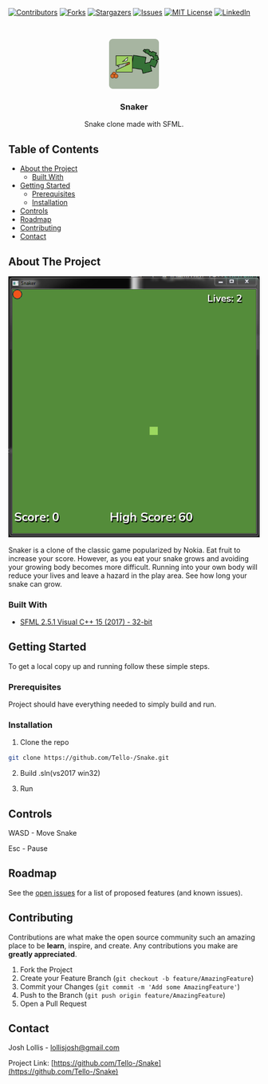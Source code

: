 <!-- PROJECT SHIELDS -->
<!--
*** I'm using markdown "reference style" links for readability.
*** Reference links are enclosed in brackets [ ] instead of parentheses ( ).
*** See the bottom of this document for the declaration of the reference variables
*** for contributors-url, forks-url, etc. This is an optional, concise syntax you may use.
*** https://www.markdownguide.org/basic-syntax/#reference-style-links
-->
[![Contributors][contributors-shield]][contributors-url]
[![Forks][forks-shield]][forks-url]
[![Stargazers][stars-shield]][stars-url]
[![Issues][issues-shield]][issues-url]
[![MIT License][license-shield]][license-url]
[![LinkedIn][linkedin-shield]][linkedin-url]



<!-- PROJECT LOGO -->
<br />
<p align="center">
  <a href="https://github.com/Tello-/Snake">
    <img src="https://github.com/Tello-/Snake/blob/master/Assets/snakerlogo.png" alt="Logo" width="100" height="100">
  </a>

  <h3 align="center">Snaker</h3>

  <p align="center">
    Snake clone made with SFML.    
</p>



<!-- TABLE OF CONTENTS -->
## Table of Contents

* [About the Project](#about-the-project)
  * [Built With](#built-with)
* [Getting Started](#getting-started)
  * [Prerequisites](#prerequisites)
  * [Installation](#installation)
* [Controls](#controls)
* [Roadmap](#roadmap)
* [Contributing](#contributing)
* [Contact](#contact)



<!-- ABOUT THE PROJECT -->
## About The Project

![Snaker][product-screenshot]

Snaker is a clone of the classic game popularized by Nokia. Eat fruit to increase your score. However, as you eat your snake grows and avoiding your growing body becomes more difficult. Running into your own body will reduce your lives and leave a hazard in the play area. See how long your snake can grow.


### Built With

* [SFML 2.5.1 Visual C++ 15 (2017) - 32-bit](https://www.sfml-dev.org/download/sfml/2.5.1/)



<!-- GETTING STARTED -->
## Getting Started

To get a local copy up and running follow these simple steps.

### Prerequisites

Project should have everything needed to simply build and run.

### Installation
 
1. Clone the repo
```sh
git clone https://github.com/Tello-/Snake.git
```
2. Build .sln(vs2017 win32)

3. Run

<!-- CONTROLS -->
## Controls
WASD - Move Snake

Esc - Pause

<!-- ROADMAP -->
## Roadmap

See the [open issues](https://github.com/Tello-/Snake/issues) for a list of proposed features (and known issues).



<!-- CONTRIBUTING -->
## Contributing

Contributions are what make the open source community such an amazing place to be **learn**, inspire, and create. Any contributions you make are **greatly appreciated**.

1. Fork the Project
2. Create your Feature Branch (`git checkout -b feature/AmazingFeature`)
3. Commit your Changes (`git commit -m 'Add some AmazingFeature'`)
4. Push to the Branch (`git push origin feature/AmazingFeature`)
5. Open a Pull Request



<!-- CONTACT -->
## Contact

Josh Lollis - lollisjosh@gmail.com

Project Link: [https://github.com/Tello-/Snake](https://github.com/Tello-/Snake)



<!-- MARKDOWN LINKS & IMAGES -->
<!-- https://www.markdownguide.org/basic-syntax/#reference-style-links -->
[contributors-shield]: https://img.shields.io/github/contributors/Tello-/Snake.svg?style=flat-square
[contributors-url]: https://github.com/Tello-/Snake/graphs/contributors
[forks-shield]: https://img.shields.io/github/forks/Tello-/Snake.svg?style=flat-square
[forks-url]: https://github.com/Tello-/Snake/network/members
[stars-shield]: https://img.shields.io/github/stars/Tello-/Snake.svg?style=flat-square
[stars-url]: https://github.com/Tello-/Snake/stargazers
[issues-shield]: https://img.shields.io/github/issues/Tello-/Snake.svg?style=flat-square
[issues-url]: https://github.com/Tello-/Snake/issues
[license-shield]: https://img.shields.io/github/license/Tello-/Snake.svg?style=flat-square
[license-url]: https://github.com/Tello-/Snake/master/LICENSE.txt
[linkedin-shield]: https://img.shields.io/badge/-LinkedIn-black.svg?style=flat-square&logo=linkedin&colorB=555
[linkedin-url]: https://linkedin.com/in/lollisjosh
[product-screenshot]: https://github.com/Tello-/Snake/blob/master/Docs/snaker.PNG
